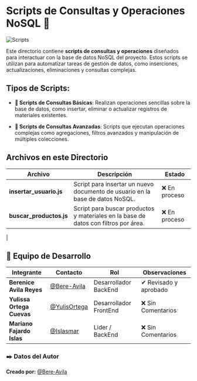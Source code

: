 # Scripts de Consultas y Operaciones NoSQL 🚀
![Scripts](https://img.shields.io/badge/Scripts-blue)

Este directorio contiene **scripts de consultas y operaciones** diseñados para interactuar con la base de datos NoSQL del proyecto. Estos scripts se utilizan para automatizar tareas de gestión de datos, como inserciones, actualizaciones, eliminaciones y consultas complejas.

## Tipos de Scripts:

- **📜 Scripts de Consultas Básicas**: Realizan operaciones sencillas sobre la base de datos, como insertar, eliminar o actualizar registros de materiales existentes.

- **📜 Scripts de Consultas Avanzadas**: Scripts que ejecutan operaciones complejas como agregaciones, filtros avanzados y manipulación de múltiples colecciones.

## Archivos en este Directorio

| Archivo | Descripción | Estado |
|---------|-------------|--------|
| **insertar_usuario.js** | Script para insertar un nuevo documento de usuario en la base de datos NoSQL. | ❌ En proceso |
| **buscar_productos.js** | Script para buscar productos y materiales en la base de datos con filtros por área. |❌ En proceso|
|  


## 👥 Equipo de Desarrollo
| Integrante | Contacto | Rol | Observaciones |
|------------|--------|---|---|
| **Berenice Avila Reyes** | [@Bere-Avila](https://github.com/Bere-Avila) | Desarrollador BackEnd | ✔ Revisado y aprobado |
| **Yulissa Ortega Cuevas** | [@YulisOrtega](https://github.com/YulisOrtega) | Desarrollador FrontEnd | ❌ Sin Comentarios |
| **Mariano Fajardo Islas** | [@Islasmar](https://github.com/Islasmar) | Lider / BackEnd| ❌ Sin Comentarios |


### ✒️ **Datos del Autor**  
**Creado por:** [@Bere-Avila](https://github.com/Bere-Avila) 
